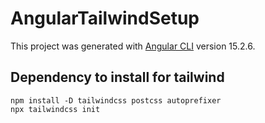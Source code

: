 # AngularTailwindSetup

This project was generated with [Angular CLI](https://github.com/angular/angular-cli) version 15.2.6.

## Dependency to install for tailwind

`npm install -D tailwindcss postcss autoprefixer` <br>
`npx tailwindcss init`<br>
